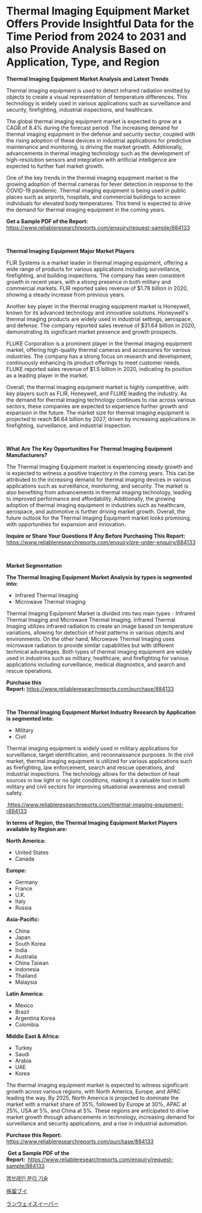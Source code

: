 <p><h1>Thermal Imaging Equipment Market Offers Provide Insightful Data for the Time Period from 2024 to 2031 and also Provide Analysis Based on Application, Type, and Region</h1></p><p><strong>Thermal Imaging Equipment Market Analysis and Latest Trends</strong></p>
<p><p>Thermal imaging equipment is used to detect infrared radiation emitted by objects to create a visual representation of temperature differences. This technology is widely used in various applications such as surveillance and security, firefighting, industrial inspections, and healthcare.</p><p>The global thermal imaging equipment market is expected to grow at a CAGR of 8.4% during the forecast period. The increasing demand for thermal imaging equipment in the defense and security sector, coupled with the rising adoption of these devices in industrial applications for predictive maintenance and monitoring, is driving the market growth. Additionally, advancements in thermal imaging technology such as the development of high-resolution sensors and integration with artificial intelligence are expected to further fuel market growth.</p><p>One of the key trends in the thermal imaging equipment market is the growing adoption of thermal cameras for fever detection in response to the COVID-19 pandemic. Thermal imaging equipment is being used in public places such as airports, hospitals, and commercial buildings to screen individuals for elevated body temperatures. This trend is expected to drive the demand for thermal imaging equipment in the coming years.</p></p>
<p><strong>Get a Sample PDF of the Report:&nbsp;</strong> <a href="https://www.reliableresearchreports.com/enquiry/request-sample/884133">https://www.reliableresearchreports.com/enquiry/request-sample/884133</a></p>
<p>&nbsp;</p>
<p><strong>Thermal Imaging Equipment Major Market Players</strong></p>
<p><p>FLIR Systems is a market leader in thermal imaging equipment, offering a wide range of products for various applications including surveillance, firefighting, and building inspections. The company has seen consistent growth in recent years, with a strong presence in both military and commercial markets. FLIR reported sales revenue of $1.78 billion in 2020, showing a steady increase from previous years.</p><p>Another key player in the thermal imaging equipment market is Honeywell, known for its advanced technology and innovative solutions. Honeywell's thermal imaging products are widely used in industrial settings, aerospace, and defense. The company reported sales revenue of $31.64 billion in 2020, demonstrating its significant market presence and growth prospects.</p><p>FLUKE Corporation is a prominent player in the thermal imaging equipment market, offering high-quality thermal cameras and accessories for various industries. The company has a strong focus on research and development, continuously enhancing its product offerings to meet customer needs. FLUKE reported sales revenue of $1.5 billion in 2020, indicating its position as a leading player in the market.</p><p>Overall, the thermal imaging equipment market is highly competitive, with key players such as FLIR, Honeywell, and FLUKE leading the industry. As the demand for thermal imaging technology continues to rise across various sectors, these companies are expected to experience further growth and expansion in the future. The market size for thermal imaging equipment is projected to reach $6.64 billion by 2027, driven by increasing applications in firefighting, surveillance, and industrial inspection.</p></p>
<p>&nbsp;</p>
<p><strong>What Are The Key Opportunities For Thermal Imaging Equipment Manufacturers?</strong></p>
<p><p>The Thermal Imaging Equipment market is experiencing steady growth and is expected to witness a positive trajectory in the coming years. This can be attributed to the increasing demand for thermal imaging devices in various applications such as surveillance, monitoring, and security. The market is also benefiting from advancements in thermal imaging technology, leading to improved performance and affordability. Additionally, the growing adoption of thermal imaging equipment in industries such as healthcare, aerospace, and automotive is further driving market growth. Overall, the future outlook for the Thermal Imaging Equipment market looks promising, with opportunities for expansion and innovation.</p></p>
<p><strong>Inquire or Share Your Questions If Any Before Purchasing This Report:</strong> <a href="https://www.reliableresearchreports.com/enquiry/pre-order-enquiry/884133">https://www.reliableresearchreports.com/enquiry/pre-order-enquiry/884133</a></p>
<p>&nbsp;</p>
<p><strong>Market Segmentation</strong></p>
<p><strong>The Thermal Imaging Equipment Market Analysis by types is segmented into:</strong></p>
<p><ul><li>Infrared Thermal Imaging</li><li>Microwave Thermal imaging</li></ul></p>
<p><p>Thermal Imaging Equipment Market is divided into two main types - Infrared Thermal Imaging and Microwave Thermal Imaging. Infrared Thermal Imaging utilizes infrared radiation to create an image based on temperature variations, allowing for detection of heat patterns in various objects and environments. On the other hand, Microwave Thermal Imaging uses microwave radiation to provide similar capabilities but with different technical advantages. Both types of thermal imaging equipment are widely used in industries such as military, healthcare, and firefighting for various applications including surveillance, medical diagnostics, and search and rescue operations.</p></p>
<p><strong>Purchase this Report:&nbsp;</strong><a href="https://www.reliableresearchreports.com/purchase/884133">https://www.reliableresearchreports.com/purchase/884133</a></p>
<p>&nbsp;</p>
<p><strong>The Thermal Imaging Equipment Market Industry Research by Application is segmented into:</strong></p>
<p><ul><li>Military</li><li>Civil</li></ul></p>
<p><p>Thermal imaging equipment is widely used in military applications for surveillance, target identification, and reconnaissance purposes. In the civil market, thermal imaging equipment is utilized for various applications such as firefighting, law enforcement, search and rescue operations, and industrial inspections. The technology allows for the detection of heat sources in low light or no light conditions, making it a valuable tool in both military and civil sectors for improving situational awareness and overall safety.</p></p>
<p><a href="https://www.reliableresearchreports.com/thermal-imaging-equipment-r884133">&nbsp;https://www.reliableresearchreports.com/thermal-imaging-equipment-r884133</a></p>
<p><strong>In terms of Region, the Thermal Imaging Equipment Market Players available by Region are:</strong></p>
<p>
    <p> <strong> North America: </strong>
        <ul>
            <li>United States</li>
            <li>Canada</li>
        </ul>
        </p> 
    <p> <strong> Europe: </strong>
        <ul>
            <li>Germany</li>
            <li>France</li>
            <li>U.K.</li>
            <li>Italy</li>
            <li>Russia</li>
        </ul>
        </p> 
    <p> <strong> Asia-Pacific: </strong>
        <ul>
            <li>China</li>
            <li>Japan</li>
            <li>South Korea</li>
            <li>India</li>
            <li>Australia</li>
            <li>China Taiwan</li>
            <li>Indonesia</li>
            <li>Thailand</li>
            <li>Malaysia</li>
        </ul>
        </p> 
    <p> <strong> Latin America: </strong>
        <ul>
            <li>Mexico</li>
            <li>Brazil</li>
            <li>Argentina Korea</li>
            <li>Colombia</li>
        </ul>
        </p> 
    <p> <strong> Middle East & Africa: </strong>
        <ul>
            <li>Turkey</li>
            <li>Saudi</li>
            <li>Arabia</li>
            <li>UAE</li>
            <li>Korea</li>
        </ul>
    </p>
    </p>
<p><p>The thermal imaging equipment market is expected to witness significant growth across various regions, with North America, Europe, and APAC leading the way. By 2025, North America is projected to dominate the market with a market share of 35%, followed by Europe at 30%, APAC at 25%, USA at 5%, and China at 5%. These regions are anticipated to drive market growth through advancements in technology, increasing demand for surveillance and security applications, and a rise in industrial automation.</p></p>
<p><strong>Purchase this Report: </strong><a href="https://www.reliableresearchreports.com/purchase/884133">https://www.reliableresearchreports.com/purchase/884133</a></p>
<p>&nbsp;<strong>Get a Sample PDF of the Report:&nbsp;&nbsp;</strong><a href="https://www.reliableresearchreports.com/enquiry/request-sample/884133">https://www.reliableresearchreports.com/enquiry/request-sample/884133</a></p>
<p><strong></strong></p>
<p><p><a href="https://medium.com/@heatherelasquez5675/%EB%A7%89-%EB%B6%84%EB%A6%AC-%EA%B8%B0%EC%88%A0-%EC%8B%9C%EC%9E%A5-%EC%A1%B0%EC%82%AC-%EB%B3%B4%EA%B3%A0%EC%84%9C-2024%EB%85%84%EB%B6%80%ED%84%B0-2031%EB%85%84%EA%B9%8C%EC%A7%80%EC%9D%98-%EC%97%AD%EC%82%AC%EC%99%80-%EC%98%88%EC%B8%A1-7731a56a49e3">멤브레인 분리 기술</a></p><p><a href="https://medium.com/@fabianhoncescu2022/%E3%83%A2%E3%83%BC%E3%83%AA%E3%83%B3%E3%82%B0%E3%83%96%E3%82%A4%E5%B8%82%E5%A0%B4%E8%A6%8F%E6%A8%A1-%E5%B8%82%E5%A0%B4%E3%81%AE%E5%B1%95%E6%9C%9B%E3%81%A8%E5%B8%82%E5%A0%B4%E3%81%AE%E4%BA%88%E6%B8%AC-2024%E5%B9%B4%E3%81%8B%E3%82%892031%E5%B9%B4%E3%81%BE%E3%81%A7-50fd0e3081ea">係留ブイ</a></p><p><a href="https://medium.com/@nicolaseller56452023/%E3%83%A9%E3%83%B3%E3%82%A6%E3%82%A7%E3%82%A4%E3%82%B9%E3%82%A4%E3%83%BC%E3%83%91%E3%83%BC%E3%83%9E%E3%83%BC%E3%82%B1%E3%83%83%E3%83%88%E3%81%AE%E8%A6%8F%E6%A8%A1-%E5%B8%82%E5%A0%B4%E5%B1%95%E6%9C%9B%E3%81%A8%E5%B8%82%E5%A0%B4%E4%BA%88%E6%B8%AC-2024%E5%B9%B4%E3%81%8B%E3%82%892031%E5%B9%B4-ef480420d712">ランウェイスイーパー</a></p></p>